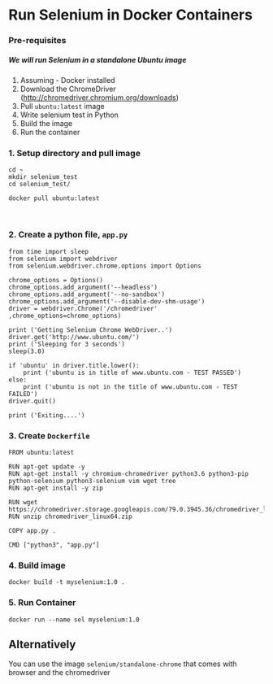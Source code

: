 # Run Selenium in Docker Containers


### Pre-requisites

##### We will run Selenium in a standalone Ubuntu image
1. Assuming - Docker installed
2. Download the ChromeDriver (http://chromedriver.chromium.org/downloads)
3. Pull `ubuntu:latest` image
4. Write selenium test in Python
5. Build the image
5. Run the container


### 1. Setup directory and pull image
```
cd ~
mkdir selenium_test
cd selenium_test/

docker pull ubuntu:latest
```
<br>

### 2. Create a python file, `app.py`

```
from time import sleep
from selenium import webdriver
from selenium.webdriver.chrome.options import Options

chrome_options = Options()
chrome_options.add_argument('--headless')
chrome_options.add_argument('--no-sandbox')
chrome_options.add_argument('--disable-dev-shm-usage')
driver = webdriver.Chrome('/chromedriver' ,chrome_options=chrome_options)

print ('Getting Selenium Chrome WebDriver..')
driver.get('http://www.ubuntu.com/')
print ('Sleeping for 3 seconds')
sleep(3.0)

if 'ubuntu' in driver.title.lower():
    print ('ubuntu is in title of www.ubuntu.com - TEST PASSED')
else:
    print ('ubuntu is not in the title of www.ubuntu.com - TEST FAILED')
driver.quit()

print ('Exiting....')
```


### 3. Create `Dockerfile`

```
FROM ubuntu:latest

RUN apt-get update -y
RUN apt-get install -y chromium-chromedriver python3.6 python3-pip python-selenium python3-selenium vim wget tree
RUN apt-get install -y zip

RUN wget https://chromedriver.storage.googleapis.com/79.0.3945.36/chromedriver_linux64.zip
RUN unzip chromedriver_linux64.zip

COPY app.py .

CMD ["python3", "app.py"]
```

### 4. Build image

```
docker build -t myselenium:1.0 .
```

### 5. Run Container

```
docker run --name sel myselenium:1.0
```


## Alternatively
You can use the image `selenium/standalone-chrome` that comes with browser and the chromedriver

